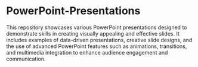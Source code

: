 # PowerPoint-Presentations 
This repository showcases various PowerPoint presentations designed to demonstrate skills in creating visually appealing and effective slides. It includes examples of data-driven presentations, creative slide designs, and the use of advanced PowerPoint features such as animations, transitions, and multimedia integration to enhance audience engagement and communication.
